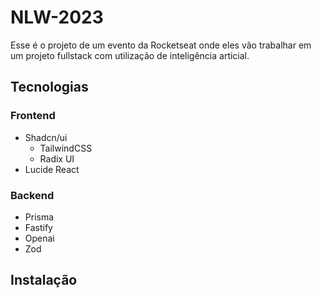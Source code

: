 # NLW-2023

  Esse é o projeto de um evento da Rocketseat onde eles vão trabalhar em um projeto fullstack com utilização de inteligência articial.

## Tecnologias

### Frontend

* Shadcn/ui
  * TailwindCSS
  * Radix UI
* Lucide React

### Backend

* Prisma
* Fastify
* Openai
* Zod

## Instalação
